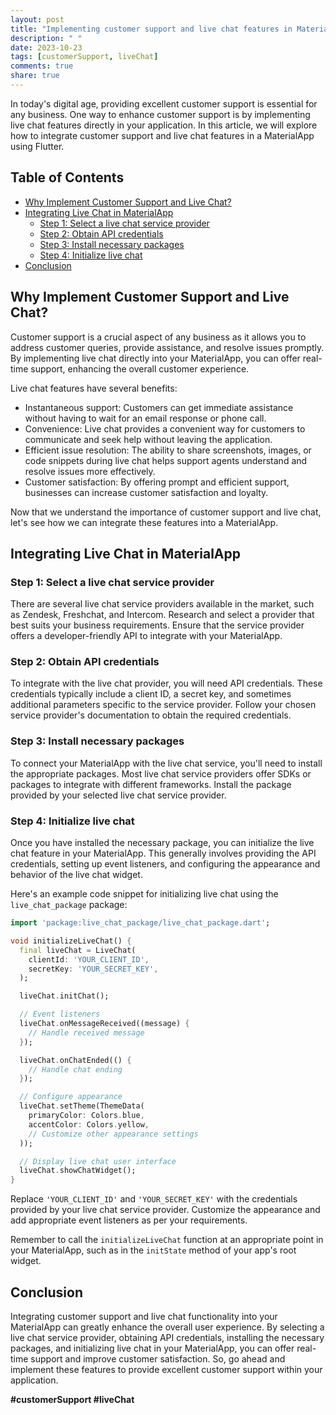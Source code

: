 ```yaml
---
layout: post
title: "Implementing customer support and live chat features in MaterialApp."
description: " "
date: 2023-10-23
tags: [customerSupport, liveChat]
comments: true
share: true
---
```


In today's digital age, providing excellent customer support is essential for any business. One way to enhance customer support is by implementing live chat features directly in your application. In this article, we will explore how to integrate customer support and live chat features in a MaterialApp using Flutter.

## Table of Contents
- [Why Implement Customer Support and Live Chat?](#why-implement-customer-support-and-live-chat)
- [Integrating Live Chat in MaterialApp](#integrating-live-chat-in-materialapp)
  - [Step 1: Select a live chat service provider](#step-1-select-a-live-chat-service-provider)
  - [Step 2: Obtain API credentials](#step-2-obtain-api-credentials)
  - [Step 3: Install necessary packages](#step-3-install-necessary-packages)
  - [Step 4: Initialize live chat](#step-4-initialize-live-chat)
- [Conclusion](#conclusion)

## Why Implement Customer Support and Live Chat?

Customer support is a crucial aspect of any business as it allows you to address customer queries, provide assistance, and resolve issues promptly. By implementing live chat directly into your MaterialApp, you can offer real-time support, enhancing the overall customer experience.

Live chat features have several benefits:

- Instantaneous support: Customers can get immediate assistance without having to wait for an email response or phone call.
- Convenience: Live chat provides a convenient way for customers to communicate and seek help without leaving the application.
- Efficient issue resolution: The ability to share screenshots, images, or code snippets during live chat helps support agents understand and resolve issues more effectively.
- Customer satisfaction: By offering prompt and efficient support, businesses can increase customer satisfaction and loyalty.

Now that we understand the importance of customer support and live chat, let's see how we can integrate these features into a MaterialApp.

## Integrating Live Chat in MaterialApp

### Step 1: Select a live chat service provider

There are several live chat service providers available in the market, such as Zendesk, Freshchat, and Intercom. Research and select a provider that best suits your business requirements. Ensure that the service provider offers a developer-friendly API to integrate with your MaterialApp.

### Step 2: Obtain API credentials

To integrate with the live chat provider, you will need API credentials. These credentials typically include a client ID, a secret key, and sometimes additional parameters specific to the service provider. Follow your chosen service provider's documentation to obtain the required credentials.

### Step 3: Install necessary packages

To connect your MaterialApp with the live chat service, you'll need to install the appropriate packages. Most live chat service providers offer SDKs or packages to integrate with different frameworks. Install the package provided by your selected live chat service provider.

### Step 4: Initialize live chat

Once you have installed the necessary package, you can initialize the live chat feature in your MaterialApp. This generally involves providing the API credentials, setting up event listeners, and configuring the appearance and behavior of the live chat widget.

Here's an example code snippet for initializing live chat using the `live_chat_package` package:

```dart
import 'package:live_chat_package/live_chat_package.dart';

void initializeLiveChat() {
  final liveChat = LiveChat(
    clientId: 'YOUR_CLIENT_ID',
    secretKey: 'YOUR_SECRET_KEY',
  );

  liveChat.initChat();

  // Event listeners
  liveChat.onMessageReceived((message) {
    // Handle received message
  });

  liveChat.onChatEnded(() {
    // Handle chat ending
  });

  // Configure appearance
  liveChat.setTheme(ThemeData(
    primaryColor: Colors.blue,
    accentColor: Colors.yellow,
    // Customize other appearance settings
  ));

  // Display live chat user interface
  liveChat.showChatWidget();
}
```

Replace `'YOUR_CLIENT_ID'` and `'YOUR_SECRET_KEY'` with the credentials provided by your live chat service provider. Customize the appearance and add appropriate event listeners as per your requirements.

Remember to call the `initializeLiveChat` function at an appropriate point in your MaterialApp, such as in the `initState` method of your app's root widget.

## Conclusion

Integrating customer support and live chat functionality into your MaterialApp can greatly enhance the overall user experience. By selecting a live chat service provider, obtaining API credentials, installing the necessary packages, and initializing live chat in your MaterialApp, you can offer real-time support and improve customer satisfaction. So, go ahead and implement these features to provide excellent customer support within your application.

**#customerSupport #liveChat**